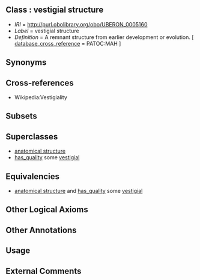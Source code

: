 
## Class : vestigial structure

 * *IRI* = http://purl.obolibrary.org/obo/UBERON_0005160
 * *Label* = vestigial structure
 * *Definition* = A remnant structure from earlier development or evolution. [ [database_cross_reference](../../ef/oboInOwl#hasDbXref.md) = PATOC:MAH ]

## Synonyms


## Cross-references

 * Wikipedia:Vestigiality

## Subsets


## Superclasses

 * [anatomical structure](../../UBERON/61/UBERON_0000061.md)
 * [has_quality](../../SIO/08/SIO_000008.md) some [vestigial](../../PATO/88/PATO_0000588.md)

## Equivalencies

 * [anatomical structure](../../UBERON/61/UBERON_0000061.md) and [has_quality](../../SIO/08/SIO_000008.md) some [vestigial](../../PATO/88/PATO_0000588.md)

## Other Logical Axioms


## Other Annotations


## Usage


## External Comments

